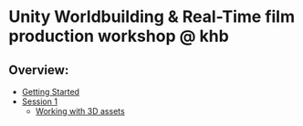 # Unity Worldbuilding & Real-Time film production workshop @ khb

## Overview: 
- [Getting Started](gettingstarted.md)
- [Session 1](session1.md)
	- [Working with 3D assets](session1.md#3dassets)
